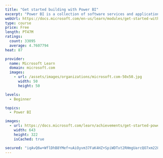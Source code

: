 ```yaml
---
title: "Get started building with Power BI"
excerpt: "Power BI is a collection of software services and applications that let you connect to all sorts of data sources and create compelling visuals and reports. You can benefit from receiving those reports, or you can share them with others inside or outside your organization. Learn the basics of Power BI, how its services and applications work together, and how they can be used to create or experience compelling visuals and analytics based on your data."
webUrl: https://docs.microsoft.com/en-us/learn/modules/get-started-with-power-bi/
type: course
price: Free
length: PT47M
ratings:
  count: 33095
  average: 4.7607794
heat: 87

provider:
  name: Microsoft Learn
  domain: microsoft.com
  images:
    - url: /assets/images/organizations/microsoft.com-50x50.jpg
      width: 50
      height: 50

levels:
  - Beginner

topics:
  - Power BI

images:
  - url: https://docs.microsoft.com/learn/achievements/get-started-power-bi-social.png
    width: 643
    height: 322
    isCached: true

secured: "iqAvQ6w+WflDhB8YMef+uAiOyvm37FaK4HZ+SpiWDTxt2RHmgUarcQO7xm2281pkm0BW9yPB1D3GYtAz61O4+/3aGGvGu1CgCrg+BmThk067qyaHNbjBZ3u2WyAdiJswOsLHB33GNZMjTQ4ztRBioO0o2IH2DgykGHNMZvP/XskLTCfHPcUOn3IkfdSY1/reEocJHfOWMzQQPq6O8P7JuhCvMdP22uHu7MSUqb3CfWtS6ulkxWUIA4RWck3s26IAFEQF1Ci47XyKVtuxbJusc47p2jQjKLIICv4tu4Dv8l5E3jCeT3yjf6La9WyJncscMl+LC6T13LdnsHQKNlj8fpZwpINxOkd7/sTl38HDt3m1NKY5GG92J1Kaidjp2q9HnQH/4/PO9rq0IcTCxfkuDMLTlrbacMrf4TsMcKu3cdMyoE/BvnIhKdT37Vbb/EM2;XZ9qDUhChsXfmDNyhO4cmw=="
---
```


